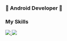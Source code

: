 ### 🌱 Android Developer 🌱

### My Skills
<span>
  <a href="https://www.instagram.com/6unoyunr/">
    <img src="https://img.shields.io/badge/Android-3DDC84?style=flat-square&logo=Android&logoColor=white"/>  
    <img src="https://img.shields.io/badge/Kotlin?style=flat-square&logo=Android&logoColor=white"/>  
  </a>
</span>



<!--
**Rure00/Rure00** is a ✨ _special_ ✨ repository because its `README.md` (this file) appears on your GitHub profile.

Here are some ideas to get you started:

- 🔭 I’m currently working on ...
- 🌱 I’m currently learning ...
- 👯 I’m looking to collaborate on ...
- 🤔 I’m looking for help with ...
- 💬 Ask me about ...
- 📫 How to reach me: ...
- 😄 Pronouns: ...
- ⚡ Fun fact: ...
-->
